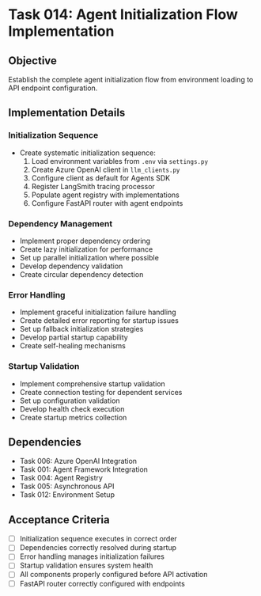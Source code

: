 # Task 014: Agent Initialization Flow Implementation

## Objective
Establish the complete agent initialization flow from environment loading to API endpoint configuration.

## Implementation Details

### Initialization Sequence
- Create systematic initialization sequence:
  1. Load environment variables from `.env` via `settings.py`
  2. Create Azure OpenAI client in `llm_clients.py`
  3. Configure client as default for Agents SDK
  4. Register LangSmith tracing processor
  5. Populate agent registry with implementations
  6. Configure FastAPI router with agent endpoints

### Dependency Management
- Implement proper dependency ordering
- Create lazy initialization for performance
- Set up parallel initialization where possible
- Develop dependency validation
- Create circular dependency detection

### Error Handling
- Implement graceful initialization failure handling
- Create detailed error reporting for startup issues
- Set up fallback initialization strategies
- Develop partial startup capability
- Create self-healing mechanisms

### Startup Validation
- Implement comprehensive startup validation
- Create connection testing for dependent services
- Set up configuration validation
- Develop health check execution
- Create startup metrics collection

## Dependencies
- Task 006: Azure OpenAI Integration
- Task 001: Agent Framework Integration
- Task 004: Agent Registry
- Task 005: Asynchronous API
- Task 012: Environment Setup

## Acceptance Criteria
- [ ] Initialization sequence executes in correct order
- [ ] Dependencies correctly resolved during startup
- [ ] Error handling manages initialization failures
- [ ] Startup validation ensures system health
- [ ] All components properly configured before API activation
- [ ] FastAPI router correctly configured with endpoints